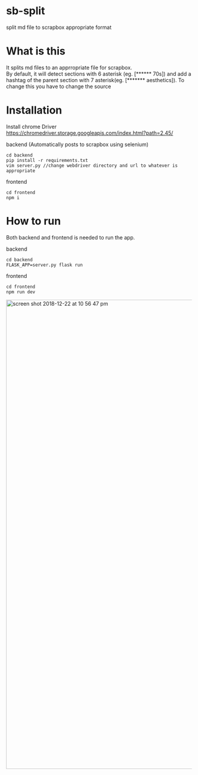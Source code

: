 # sb-split
split md file to scrapbox appropriate format

# What is this

It splits md files to an apprropriate file for scrapbox.
<br>
By default, it will detect sections with 6 asterisk (eg. [****** 70s]) and add a hashtag of the parent section with 7 asterisk(eg. [******* aesthetics]).
To change this you have to change the source


# Installation
Install chrome Driver
https://chromedriver.storage.googleapis.com/index.html?path=2.45/


backend (Automatically posts to scrapbox using selenium)
```
cd backend
pip install -r requirements.txt
vim server.py //change webdriver directory and url to whatever is appropriate
```

frontend
```
cd frontend
npm i
```

# How to run
Both backend and frontend is needed to run the app.

backend
```
cd backend
FLASK_APP=server.py flask run
```

frontend
```
cd frontend
npm run dev
```
<img width="1270" alt="screen shot 2018-12-22 at 10 56 47 pm" src="https://user-images.githubusercontent.com/14835424/50375194-e9185080-063c-11e9-9d98-98de6085b3c9.png">

